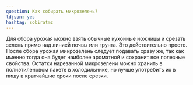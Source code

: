 ```yaml
---
question: Как собирать микрозелень?
ldjson: yes 
hashtag: sobiratmz
---
```


Для сбора урожая можно взять обычные кухонные ножницы и срезать зелень прямо над линией почвы или грунта. Это действительно просто.
После сбора урожая микрозелень следует подавать сразу же, так как именно тогда она будет наиболее ароматной и сохранит все полезные свойства.
Остатки нарезанной микрозелени можно хранить в полиэтиленовом пакете в холодильнике, но лучше употребить их в пищу в кратчайшие сроки после срезки.




